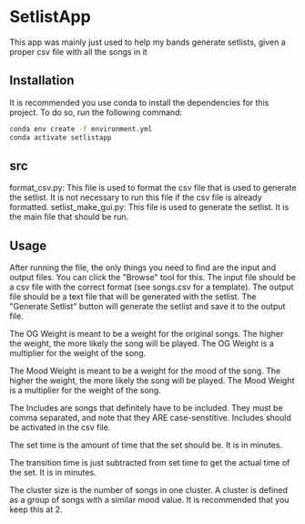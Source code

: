 # SetlistApp

This app was mainly just used to help my bands generate setlists, given a proper csv file with all the songs in it

## Installation

It is recommended you use conda to install the dependencies for this project. To do so, run the following command:

```bash
conda env create -f environment.yml
conda activate setlistapp
```

## src

format_csv.py: This file is used to format the csv file that is used to generate the setlist. It is not necessary to run this file if the csv file is already formatted.
setlist_make_gui.py: This file is used to generate the setlist. It is the main file that should be run.

## Usage

After running the file, the only things you need to find are the input and output files. You can click the "Browse" tool for this. The input file should be a csv file with the correct format (see songs.csv for a template). The output file should be a text file that will be generated with the setlist. The "Generate Setlist" button will generate the setlist and save it to the output file.

The OG Weight is meant to be a weight for the original songs. The higher the weight, the more likely the song will be played. The OG Weight is a multiplier for the weight of the song.

The Mood Weight is meant to be a weight for the mood of the song. The higher the weight, the more likely the song will be played. The Mood Weight is a multiplier for the weight of the song.

The Includes are songs that definitely have to be included. They must be comma separated, and note that they ARE case-senstitive. Includes should be activated in the csv file.

The set time is the amount of time that the set should be. It is in minutes.

The transition time is just subtracted from set time to get the actual time of the set. It is in minutes.

The cluster size is the number of songs in one cluster. A cluster is defined as a group of songs with a similar mood value. It is recommended that you keep this at 2.
